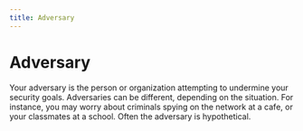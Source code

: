 ```yaml
---
title: Adversary
---
```

# Adversary

Your adversary is the person or organization attempting to undermine your security goals. Adversaries can be different, depending on the situation. For instance, you may worry about criminals spying on the network at a cafe, or your classmates at a school. Often the adversary is hypothetical.